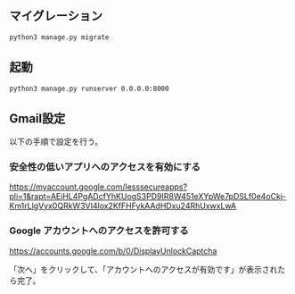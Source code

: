 ## マイグレーション

```bash
python3 manage.py migrate
```

## 起動

```bash
python3 manage.py runserver 0.0.0.0:8000
```

## Gmail設定

以下の手順で設定を行う。

### 安全性の低いアプリへのアクセスを有効にする

https://myaccount.google.com/lesssecureapps?pli=1&rapt=AEjHL4PgADcfYhKUogS3PD9IR8W451eXYpWe7pDSLf0e4oCkj-Km1rLlgVyx0QRkW3VI4lox2KfFHFykAAdHDxu24RhUxwxLwA

### Google アカウントへのアクセスを許可する

https://accounts.google.com/b/0/DisplayUnlockCaptcha

「次へ」をクリックして、「アカウントへのアクセスが有効です」が表示されたら完了。